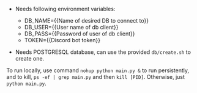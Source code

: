 - Needs following environment variables:
  - DB_NAME={{Name of desired DB to connect to}}
  - DB_USER={{User name of db client}}
  - DB_PASS={{Password of user of db client}}
  - TOKEN={{Discord bot token}}

- Needs POSTGRESQL database, can use the provided `db/create.sh` to create one.

To run locally, use command `nohup python main.py &` to run persistently, and to kill,
`ps -ef | grep main.py` and then `kill [PID]`. Otherwise, just `python main.py`.
